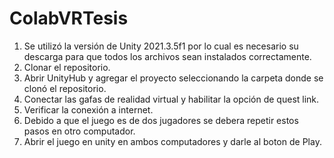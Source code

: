 # ColabVRTesis

1. Se utilizó la versión de Unity 2021.3.5f1 por lo cual es necesario su descarga para que todos los archivos sean instalados correctamente.
2. Clonar el repositorio.
3. Abrir UnityHub y agregar el proyecto seleccionando la carpeta donde se clonó el repositorio.
4. Conectar las gafas de realidad virtual y habilitar la opción de quest link.
5. Verificar la conexión a internet.
6. Debido a que el juego es de dos jugadores se debera repetir estos pasos en otro computador.
7. Abrir el juego en unity en ambos computadores y darle al boton de Play. 
